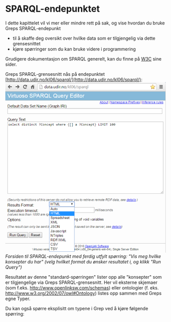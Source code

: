 # SPARQL-endepunktet
I dette kapittelet vil vi mer eller mindre rett på sak, og vise hvordan du bruke Greps SPARQL-endepunkt
- til å skaffe deg oversikt over hvilke data som er tilgjengelig via dette grensesnittet 
- kjøre spørringer som du kan bruke videre i programmering

Grudigere dokumentasjon om SPARQL generelt, kan du finne på [W3C](https://www.w3.org/TR/sparql11-overview/) sine sider.

Greps SPARQL-grensesnitt nås på endepunktet [http://data.udir.no/kl06/sparql/](http://data.udir.no/kl06/sparql/):
![SPARQL-endepunktet](sparql-endepunktet.png)
*Forsiden til SPARQL-endepunkt med ferdig utfylt spørring: "Vis meg hvilke konsepter du har" (velg hvilket format du ønsker resultatet i, og klikk "Run Query")*

Resultatet av denne "standard-spørringen" lister opp alle "konsepter" som er tilgjengelige via Greps SPARQL-grensesnitt. Her vil eksterne skjemaer (som f.eks. http://www.openlinksw.com/schemas) eller ontologier (f. eks. http://www.w3.org/2002/07/owl#Ontology) listes opp sammen med Greps egne Typer.

Du kan også spørre eksplisitt om typene i Grep ved å kjøre følgende spørring:

